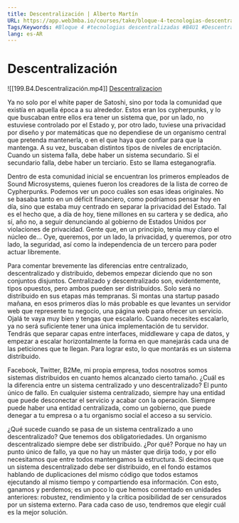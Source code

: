```yaml
---
title: Descentralización | Alberto Martín
URL: https://app.web3mba.io/courses/take/bloque-4-tecnologias-descentralizadas/lessons/39251453-2-1-descentralizacion-alberto-martin
Tags/Keywords: #Bloque 4 #tecnologias descentralizadas #B4U1 #Descentralización #Alberto Martín
lang: es-AR
---
```

# Descentralización
![[199.B4.Descentralización.mp4]]
[Descentralizacion](https://app.web3mba.io?wvideo=yb3idnrmip)

Ya no solo por el white paper de Satoshi, sino por toda la comunidad que existía en aquella época a su alrededor. Estos eran los cypherpunks, y lo que buscaban entre ellos era tener un sistema que, por un lado, no estuviese controlado por el Estado y, por otro lado, tuviese una privacidad por diseño y por matemáticas que no dependiese de un organismo central que pretenda mantenerla, o en el que haya que confiar para que la mantenga. A su vez, buscaban distintos tipos de niveles de encriptación. Cuando un sistema falla, debe haber un sistema secundario. Si el secundario falla, debe haber un terciario. Esto se llama esteganografía.

Dentro de esta comunidad inicial se encuentran los primeros empleados de Sound Microsystems, quienes fueron los creadores de la lista de correo de Cypherpunks. Podemos ver un poco cuáles son esas ideas originales. No se basaba tanto en un déficit financiero, como podríamos pensar hoy en día, sino que estaba muy centrado en separar la privacidad del Estado. Tal es el hecho que, a día de hoy, tiene millones en su cartera y se dedica, año sí, año no, a seguir denunciando al gobierno de Estados Unidos por violaciones de privacidad. Gente que, en un principio, tenía muy claro el núcleo de... Oye, queremos, por un lado, la privacidad, y queremos, por otro lado, la seguridad, así como la independencia de un tercero para poder actuar libremente.

Para comentar brevemente las diferencias entre centralizado, descentralizado y distribuido, debemos empezar diciendo que no son conjuntos disjuntos. Centralizado y descentralizado son, evidentemente, tipos opuestos, pero ambos pueden ser distribuidos. Solo será no distribuido en sus etapas más tempranas. Si montas una startup pasado mañana, en esos primeros días lo más probable es que levantes un servidor web que represente tu negocio, una página web para ofrecer un servicio. Ojalá te vaya muy bien y tengas que escalarlo. Cuando necesites escalarlo, ya no será suficiente tener una única implementación de tu servidor. Tendrás que separar capas entre interfaces, middleware y capa de datos, y empezar a escalar horizontalmente la forma en que manejarás cada una de las peticiones que te llegan. Para lograr esto, lo que montarás es un sistema distribuido.

Facebook, Twitter, B2Me, mi propia empresa, todos nosotros somos sistemas distribuidos en cuanto hemos alcanzado cierto tamaño. ¿Cuál es la diferencia entre un sistema centralizado y uno descentralizado? El punto único de fallo. En cualquier sistema centralizado, siempre hay una entidad que puede desconectar el servicio y acabar con la operación. Siempre puede haber una entidad centralizada, como un gobierno, que puede denegar a tu empresa o a tu organismo social el acceso a su servicio.

¿Qué sucede cuando se pasa de un sistema centralizado a uno descentralizado? Que tenemos dos obligatoriedades. Un organismo descentralizado siempre debe ser distribuido. ¿Por qué? Porque no hay un punto único de fallo, ya que no hay un máster que dirija todo, y por ello necesitamos que entre todos mantengamos la estructura. Si decimos que un sistema descentralizado debe ser distribuido, en el fondo estamos hablando de duplicaciones del mismo código que todos estamos ejecutando al mismo tiempo y compartiendo esa información. Con esto, ganamos y perdemos; es un poco lo que hemos comentado en unidades anteriores: robustez, rendimiento y la crítica posibilidad de ser censurados por un sistema externo. Para cada caso de uso, tendremos que elegir cuál es la mejor solución.